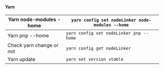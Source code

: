 #### Yarn
| Yarn node-modules -home |`yarn config set nodeLinker node-modules --home`|
|------| -------|
| Yarn pnp --home | `yarn config set nodeLinker pnp --home` |
| Check yarn change or not | `yarn config get nodeLinker` |
| Yarn update | `yarn set version stable` |
